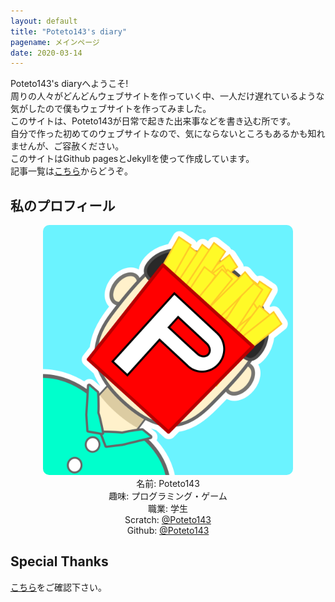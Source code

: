 ```yaml
---
layout: default
title: "Poteto143's diary"
pagename: メインページ
date: 2020-03-14
---
```

Poteto143's diaryへようこそ!<br>
周りの人々がどんどんウェブサイトを作っていく中、一人だけ遅れているような気がしたので僕もウェブサイトを作ってみました。<br>
このサイトは、Poteto143が日常で起きた出来事などを書き込む所です。<br>
自分で作った初めてのウェブサイトなので、気にならないところもあるかも知れませんが、ご容赦ください。<br>
このサイトはGithub pagesとJekyllを使って作成しています。<br>
記事一覧は<a href="posts">こちら</a>からどうぞ。

## 私のプロフィール
<center>
<img src="assets/images/Icon.png" width="400px" height="400px" style=" border-radius: 10px;"><br>
名前: Poteto143<br>
趣味: プログラミング・ゲーム<br>
職業: 学生<br>
Scratch: <a href="https://scratch.mit.edu/users/Poteto143/">@Poteto143</a><br>
Github: <a href="https://github.com/Poteto143">@Poteto143</a><br>
</center>

## Special Thanks
<a href="credit">こちら</a>をご確認下さい。